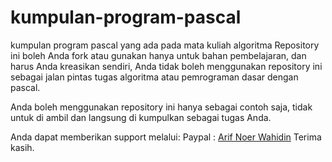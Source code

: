# kumpulan-program-pascal
kumpulan program pascal yang ada pada mata kuliah algoritma
Repository ini boleh Anda fork atau gunakan hanya untuk bahan pembelajaran, dan harus Anda kreasikan sendiri,
Anda tidak boleh menggunakan repository ini sebagai jalan pintas tugas algoritma atau pemrograman dasar dengan pascal.

Anda boleh menggunakan repository ini hanya sebagai contoh saja, tidak untuk di ambil dan langsung di kumpulkan sebagai  tugas Anda.

Anda dapat memberikan support melalui:
Paypal : <a href="https://paypal.me/panduancode?country.x=ID&locale.x=id_ID">Arif Noer Wahidin</a>
Terima kasih.
